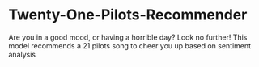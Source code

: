 # Twenty-One-Pilots-Recommender
Are you in a good mood, or having a horrible day? Look no further! This model recommends a 21 pilots song to cheer you up based on sentiment analysis
